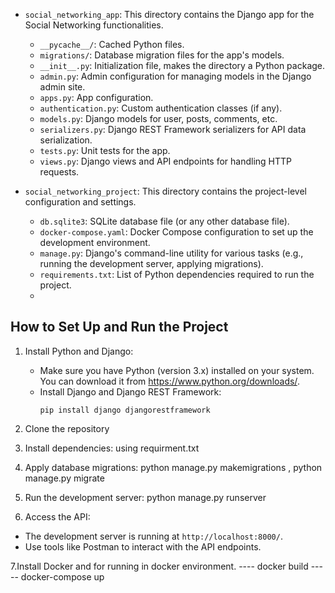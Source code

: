 
- `social_networking_app`: This directory contains the Django app for the Social Networking functionalities.
  - `__pycache__/`: Cached Python files.
  - `migrations/`: Database migration files for the app's models.
  - `__init__.py`: Initialization file, makes the directory a Python package.
  - `admin.py`: Admin configuration for managing models in the Django admin site.
  - `apps.py`: App configuration.
  - `authentication.py`: Custom authentication classes (if any).
  - `models.py`: Django models for user, posts, comments, etc.
  - `serializers.py`: Django REST Framework serializers for API data serialization.
  - `tests.py`: Unit tests for the app.
  - `views.py`: Django views and API endpoints for handling HTTP requests.

- `social_networking_project`: This directory contains the project-level configuration and settings.
  - `db.sqlite3`: SQLite database file (or any other database file).
  - `docker-compose.yaml`: Docker Compose configuration to set up the development environment.
  - `manage.py`: Django's command-line utility for various tasks (e.g., running the development server, applying migrations).
  - `requirements.txt`: List of Python dependencies required to run the project.
  -

## How to Set Up and Run the Project

1. Install Python and Django:
   - Make sure you have Python (version 3.x) installed on your system. You can download it from https://www.python.org/downloads/.
   - Install Django and Django REST Framework:
     ```
     pip install django djangorestframework
     ```

2. Clone the repository

 
3. Install dependencies: using requirment.txt


4. Apply database migrations: python manage.py makemigrations , python manage.py migrate

5. Run the development server:  python manage.py runserver


6. Access the API:
- The development server is running at `http://localhost:8000/`.
- Use tools like Postman to interact with the API endpoints.

7.Install Docker and for running in docker environment.
----  docker build
----- docker-compose up


